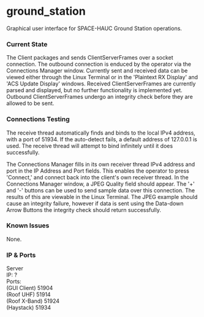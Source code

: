 # ground_station
Graphical user interface for SPACE-HAUC Ground Station operations.  
  
### Current State
The Client packages and sends ClientServerFrames over a socket connection. The outbound connection is enduced by the operator via the Connections Manager window. Currently sent and received data can be viewed either through the Linux Terminal or in the 'Plaintext RX Display' and 'ACS Update Display' windows. Received ClientServerFrames are currently parsed and displayed, but no further functionality is implemented yet. Outbound ClientServerFrames undergo an integrity check before they are allowed to be sent.  

### Connections Testing  
The receive thread automatically finds and binds to the local IPv4 address, with a port of 51934. If the auto-detect fails, a default address of 127.0.0.1 is used. The receive thread will attempt to bind infinitely until it does successfully.  
  
The Connections Manager fills in its own receiver thread IPv4 address and port in the IP Address and Port fields. This enables the operator to press 'Connect,' and connect back into the client's own receiver thread. In the Connections Manager window, a JPEG Quality field should appear. The '+' and '-' buttons can be used to send sample data over this connection. The results of this are viewable in the Linux Terminal. The JPEG example should cause an integrity failure, however if data is sent using the Data-down Arrow Buttons the integrity check should return successfully.  
  
### Known Issues
None.  

### IP & Ports
Server  
  IP:               ?  
  Ports:  
    (GUI Client)    51904  
    (Roof UHF)      51914  
    (Roof X-Band)   51924  
    (Haystack)      51934   